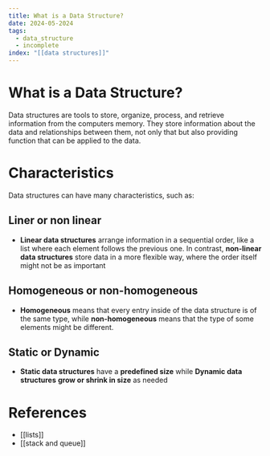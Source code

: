 ```yaml
---
title: What is a Data Structure?
date: 2024-05-2024
tags:
  - data_structure
  - incomplete
index: "[[data structures]]"
---
```


# What is a Data Structure?
Data structures are tools to store, organize, process, and retrieve information from the computers memory. They store information about the data and relationships between them, not only that but also providing function that can be applied to the data.
# Characteristics
Data structures can have many characteristics, such as:
## Liner or non linear
- **Linear data structures** arrange information in a sequential order, like a list where each element follows the previous one. In contrast, **non-linear data structures** store data in a more flexible way, where the order itself might not be as important
## Homogeneous or non-homogeneous
- **Homogeneous** means that every entry inside of the data structure is of the same type, while **non-homogeneous** means that the type of some elements might be different. 
## Static or Dynamic
- **Static data structures** have a **predefined size** while **Dynamic data structures** **grow or shrink in size** as needed

# References
- [[lists]]
- [[stack and queue]]
